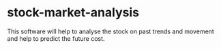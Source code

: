 # stock-market-analysis
This software will help to analyse the stock on past trends and movement and help to predict the future cost.
